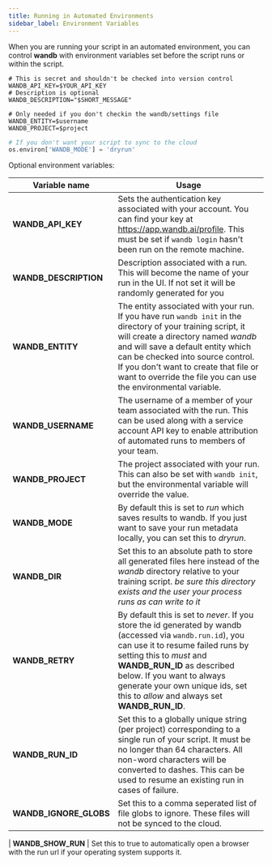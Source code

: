 ```yaml
---
title: Running in Automated Environments
sidebar_label: Environment Variables
---
```


When you are running your script in an automated environment, you can control **wandb** with environment variables set before the script runs or within the script.

```shell
# This is secret and shouldn't be checked into version control
WANDB_API_KEY=$YOUR_API_KEY
# Description is optional
WANDB_DESCRIPTION="$SHORT_MESSAGE"
```

```shell
# Only needed if you don't checkin the wandb/settings file
WANDB_ENTITY=$username
WANDB_PROJECT=$project
```

```python
# If you don't want your script to sync to the cloud
os.environ['WANDB_MODE'] = 'dryrun'
```

Optional environment variables:

| Variable name          | Usage                                                                                                                                                                                                                                                                                                                                    |
| ---------------------- | ---------------------------------------------------------------------------------------------------------------------------------------------------------------------------------------------------------------------------------------------------------------------------------------------------------------------------------------- |
| **WANDB_API_KEY**      | Sets the authentication key associated with your account. You can find your key at <https://app.wandb.ai/profile>. This must be set if `wandb login` hasn't been run on the remote machine.                                                                                                                                              |
| **WANDB_DESCRIPTION**  | Description associated with a run. This will become the name of your run in the UI. If not set it will be randomly generated for you                                                                                                                                                                                                     |
| **WANDB_ENTITY**       | The entity associated with your run. If you have run `wandb init` in the directory of your training script, it will create a directory named _wandb_ and will save a default entity which can be checked into source control. If you don't want to create that file or want to override the file you can use the environmental variable. |
| **WANDB_USERNAME**     | The username of a member of your team associated with the run. This can be used along with a service account API key to enable attribution of automated runs to members of your team.                                                                                                                                                    |
| **WANDB_PROJECT**      | The project associated with your run. This can also be set with `wandb init`, but the environmental variable will override the value.                                                                                                                                                                                                    |
| **WANDB_MODE**         | By default this is set to _run_ which saves results to wandb. If you just want to save your run metadata locally, you can set this to _dryrun_.                                                                                                                                                                                          |
| **WANDB_DIR**          | Set this to an absolute path to store all generated files here instead of the _wandb_ directory relative to your training script. _be sure this directory exists and the user your process runs as can write to it_                                                                                                                      |
| **WANDB_RETRY**        | By default this is set to _never_. If you store the id generated by wandb (accessed via `wandb.run.id`), you can use it to resume failed runs by setting this to _must_ and **WANDB_RUN_ID** as described below. If you want to always generate your own unique ids, set this to _allow_ and always set **WANDB_RUN_ID**.                |
| **WANDB_RUN_ID**       | Set this to a globally unique string (per project) corresponding to a single run of your script. It must be no longer than 64 characters. All non-word characters will be converted to dashes. This can be used to resume an existing run in cases of failure.                                                                           |
| **WANDB_IGNORE_GLOBS** | Set this to a comma seperated list of file globs to ignore. These files will not be synced to the cloud.                                                                                                                                                                                                                                 | **WANDB_ERROR_REPORTING** | Set this to false to prevent wandb from logging fatal errors to it's error tracking system. |

| **WANDB_SHOW_RUN** | Set this to true to automatically open a browser with the run url if your operating system supports it.
